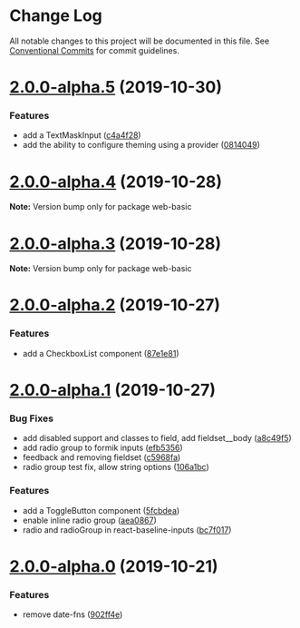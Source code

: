 # Change Log

All notable changes to this project will be documented in this file.
See [Conventional Commits](https://conventionalcommits.org) for commit guidelines.

# [2.0.0-alpha.5](https://github.com/promptworks/react-forms/compare/v2.0.0-alpha.4...v2.0.0-alpha.5) (2019-10-30)


### Features

* add a TextMaskInput ([c4a4f28](https://github.com/promptworks/react-forms/commit/c4a4f289d284ea9fb050598bcdacb39c30df99da))
* add the ability to configure theming using a provider ([0814049](https://github.com/promptworks/react-forms/commit/081404939400f05fe8b52f9d9f549beb09133bd8))





# [2.0.0-alpha.4](https://github.com/promptworks/react-forms/compare/v2.0.0-alpha.3...v2.0.0-alpha.4) (2019-10-28)

**Note:** Version bump only for package web-basic





# [2.0.0-alpha.3](https://github.com/promptworks/react-forms/compare/v2.0.0-alpha.2...v2.0.0-alpha.3) (2019-10-28)

**Note:** Version bump only for package web-basic





# [2.0.0-alpha.2](https://github.com/promptworks/react-forms/compare/v2.0.0-alpha.1...v2.0.0-alpha.2) (2019-10-27)


### Features

* add a CheckboxList component ([87e1e81](https://github.com/promptworks/react-forms/commit/87e1e810db8262c4a6cdaf840282cfe1137269c3))





# [2.0.0-alpha.1](https://github.com/promptworks/react-forms/compare/v2.0.0-alpha.0...v2.0.0-alpha.1) (2019-10-27)


### Bug Fixes

* add disabled support and classes to field, add fieldset__body ([a8c49f5](https://github.com/promptworks/react-forms/commit/a8c49f52b427a05328c64ba3230baab4eaa3365b))
* add radio group to formik inputs ([efb5356](https://github.com/promptworks/react-forms/commit/efb5356012e9d92a11243d665e9e6b14cfaaf7fd))
* feedback and removing fieldset ([c5968fa](https://github.com/promptworks/react-forms/commit/c5968fa716ec912b834aa89e20b83c4fc76ca154))
* radio group test fix, allow string options ([106a1bc](https://github.com/promptworks/react-forms/commit/106a1bc8665805f932b12e3ce4a5d4efdf6affed))


### Features

* add a ToggleButton component ([5fcbdea](https://github.com/promptworks/react-forms/commit/5fcbdeaae41294439c897b26e7f7215ca150d36a))
* enable inline radio group ([aea0867](https://github.com/promptworks/react-forms/commit/aea08670d25c7c4c76f68ccd33ec2ec5619f91a1))
* radio and radioGroup in react-baseline-inputs ([bc7f017](https://github.com/promptworks/react-forms/commit/bc7f0173521694ba0e49ab3fe5477c3dfd905a31))





# [2.0.0-alpha.0](https://github.com/promptworks/react-forms/compare/v1.5.0...v2.0.0-alpha.0) (2019-10-21)


### Features

* remove date-fns ([902ff4e](https://github.com/promptworks/react-forms/commit/902ff4e63365acab7bad34691591a3267dd2ba65))
